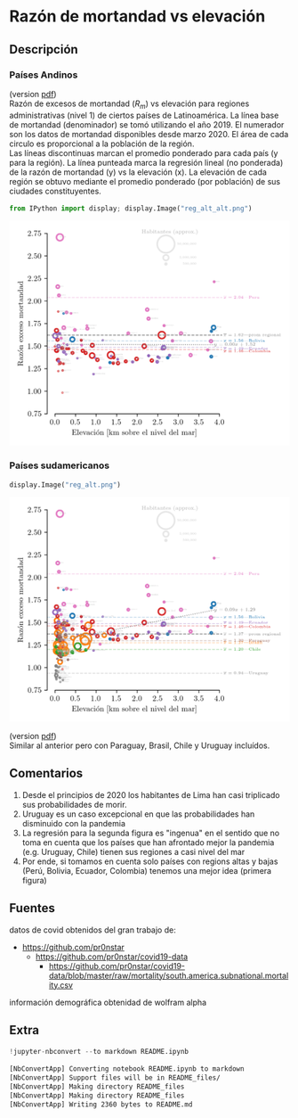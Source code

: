 # Razón de mortandad vs elevación

## Descripción

### Países Andinos

(version [pdf]('reg_alt_alt.pdf'))  
Razón de excesos de mortandad ($R_m$) vs elevación para regiones administrativas (nivel 1) de ciertos países de Latinoamérica. 
La línea base de mortandad (denominador) se tomó utilizando el año 2019. 
El numerador son los datos de mortandad disponibles desde marzo 2020. 
El área de cada circulo es proporcional a la población de la región.  
Las líneas discontinuas marcan el promedio ponderado para cada país (y para la región).
La línea punteada marca la regresión lineal (no ponderada) de la razón de mortandad (y) vs la elevación (x). 
La elevación de cada región se obtuvo mediante el promedio ponderado (por población) de sus ciudades constituyentes.


```python
from IPython import display; display.Image("reg_alt_alt.png")
```




    
![png](README_files/README_4_0.png)
    



### Países sudamericanos


```python
display.Image("reg_alt.png")
```




    
![png](README_files/README_6_0.png)
    



(version [pdf]('reg_alt.pdf'))  
Similar al anterior pero con Paraguay, Brasil, Chile y Uruguay incluídos.

## Comentarios
1. Desde el principios de 2020 los habitantes de Lima han casi triplicado sus probabilidades de morir.
1. Uruguay es un caso excepcional en que las probabilidades han disminuido con la pandemia
1. La regresión para la segunda figura es "ingenua" en el sentido que no toma en cuenta que los países que han afrontado mejor la pandemia (e.g. Uruguay, Chile) tienen sus regiones a casi nivel del mar
1. Por ende, si tomamos en cuenta solo países con regions altas y bajas (Perú, Bolivia, Ecuador, Colombia) tenemos una mejor idea (primera figura)

## Fuentes
datos de covid obtenidos del gran trabajo de:
  - https://github.com/pr0nstar
      - https://github.com/pr0nstar/covid19-data
        - https://github.com/pr0nstar/covid19-data/blob/master/raw/mortality/south.america.subnational.mortality.csv  

información demográfica obtenidad de wolfram alpha

## Extra 


```python
!jupyter-nbconvert --to markdown README.ipynb
```

    [NbConvertApp] Converting notebook README.ipynb to markdown
    [NbConvertApp] Support files will be in README_files/
    [NbConvertApp] Making directory README_files
    [NbConvertApp] Making directory README_files
    [NbConvertApp] Writing 2360 bytes to README.md



```python

```
